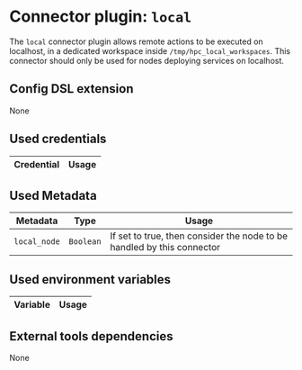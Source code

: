 # Connector plugin: `local`

The `local` connector plugin allows remote actions to be executed on localhost, in a dedicated workspace inside `/tmp/hpc_local_workspaces`.
This connector should only be used for nodes deploying services on localhost.

## Config DSL extension

None

## Used credentials

| Credential | Usage
| --- | --- |

## Used Metadata

| Metadata | Type | Usage
| --- | --- | --- |
| `local_node` | `Boolean` | If set to true, then consider the node to be handled by this connector |

## Used environment variables

| Variable | Usage
| --- | --- |

## External tools dependencies

None
